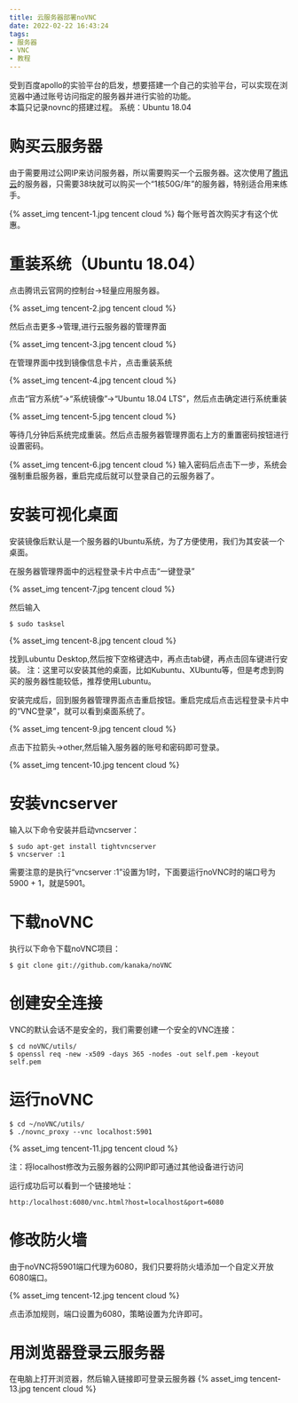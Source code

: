 ```yaml
---
title: 云服务器部署noVNC
date: 2022-02-22 16:43:24
tags: 
- 服务器
- VNC
- 教程
---
```


受到百度apollo的实验平台的启发，想要搭建一个自己的实验平台，可以实现在浏览器中通过账号访问指定的服务器并进行实验的功能。</br>
本篇只记录novnc的搭建过程。
系统：Ubuntu 18.04

<!-- more -->

# 购买云服务器
由于需要用过公网IP来访问服务器，所以需要购买一个云服务器。这次使用了[腾讯云](https://cloud.tencent.com/)的服务器，只需要38块就可以购买一个“1核50G/年”的服务器，特别适合用来练手。

{% asset_img tencent-1.jpg tencent cloud %}
每个账号首次购买才有这个优惠。

# 重装系统（Ubuntu 18.04）
点击腾讯云官网的控制台->轻量应用服务器。

{% asset_img tencent-2.jpg tencent cloud %}

然后点击更多->管理,进行云服务器的管理界面

{% asset_img tencent-3.jpg tencent cloud %}

在管理界面中找到镜像信息卡片，点击重装系统

{% asset_img tencent-4.jpg tencent cloud %}

点击“官方系统”->“系统镜像”->“Ubuntu 18.04 LTS”，然后点击确定进行系统重装

{% asset_img tencent-5.jpg tencent cloud %}

等待几分钟后系统完成重装。然后点击服务器管理界面右上方的重置密码按钮进行设置密码。

{% asset_img tencent-6.jpg tencent cloud %}
输入密码后点击下一步，系统会强制重启服务器，重启完成后就可以登录自己的云服务器了。

# 安装可视化桌面
安装镜像后默认是一个服务器的Ubuntu系统，为了方便使用，我们为其安装一个桌面。

在服务器管理界面中的远程登录卡片中点击“一键登录”

{% asset_img tencent-7.jpg tencent cloud %}

然后输入
```
$ sudo tasksel
```
{% asset_img tencent-8.jpg tencent cloud %}

找到Lubuntu Desktop,然后按下空格键选中，再点击tab键，再点击回车键进行安装。
注：这里可以安装其他的桌面，比如Kubuntu、XUbuntu等，但是考虑到购买的服务器性能较低，推荐使用Lubuntu。

安装完成后，回到服务器管理界面点击重启按钮。重启完成后点击远程登录卡片中的“VNC登录”，就可以看到桌面系统了。

{% asset_img tencent-9.jpg tencent cloud %}

点击下拉箭头->other,然后输入服务器的账号和密码即可登录。

{% asset_img tencent-10.jpg tencent cloud %}

# 安装vncserver
输入以下命令安装并启动vncserver：

```
$ sudo apt-get install tightvncserver
$ vncserver :1
```
需要注意的是执行“vncserver :1”设置为1时，下面要运行noVNC时的端口号为5900 + 1，就是5901。

# 下载noVNC
执行以下命令下载noVNC项目：
```
$ git clone git://github.com/kanaka/noVNC
```

# 创建安全连接
VNC的默认会话不是安全的，我们需要创建一个安全的VNC连接：
```
$ cd noVNC/utils/
$ openssl req -new -x509 -days 365 -nodes -out self.pem -keyout self.pem
```

# 运行noVNC
```
$ cd ~/noVNC/utils/
$ ./novnc_proxy --vnc localhost:5901
```
{% asset_img tencent-11.jpg tencent cloud %}

注：将localhost修改为云服务器的公网IP即可通过其他设备进行访问

运行成功后可以看到一个链接地址：
```
http:/localhost:6080/vnc.html?host=localhost&port=6080
```

# 修改防火墙
由于noVNC将5901端口代理为6080，我们只要将防火墙添加一个自定义开放6080端口。

{% asset_img tencent-12.jpg tencent cloud %}

点击添加规则，端口设置为6080，策略设置为允许即可。

# 用浏览器登录云服务器

在电脑上打开浏览器，然后输入链接即可登录云服务器
{% asset_img tencent-13.jpg tencent cloud %}

